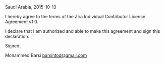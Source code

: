 Saudi Arabia, 2015-10-13

I hereby agree to the terms of the Zira Individual Contributor License
Agreement v1.0.

I declare that I am authorized and able to make this agreement and sign this
declaration.

Signed,

Mohammed Barsi barsintod@gmail.com
